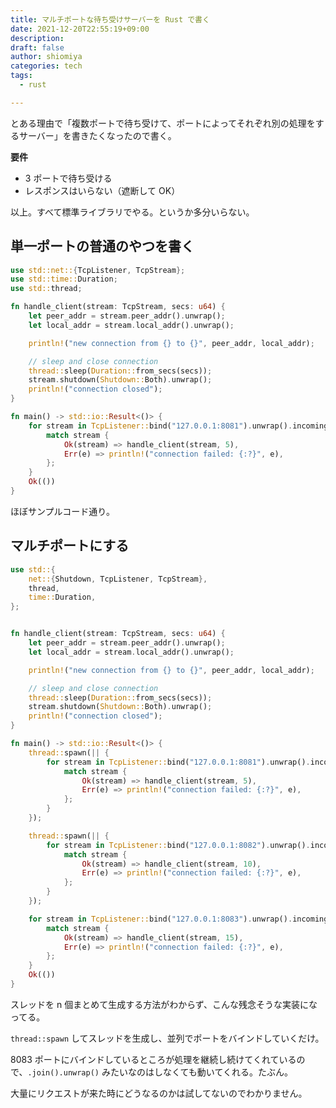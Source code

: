```yaml
---
title: マルチポートな待ち受けサーバーを Rust で書く
date: 2021-12-20T22:55:19+09:00
description:
draft: false
author: shiomiya
categories: tech
tags:
  - rust

---
```


とある理由で「複数ポートで待ち受けて、ポートによってそれぞれ別の処理をするサーバー」を書きたくなったので書く。

**要件**

- 3 ポートで待ち受ける
- レスポンスはいらない（遮断して OK）

以上。すべて標準ライブラリでやる。というか多分いらない。

## 単一ポートの普通のやつを書く

```rust
use std::net::{TcpListener, TcpStream};
use std::time::Duration;
use std::thread;

fn handle_client(stream: TcpStream, secs: u64) {
    let peer_addr = stream.peer_addr().unwrap();
    let local_addr = stream.local_addr().unwrap();

    println!("new connection from {} to {}", peer_addr, local_addr);

    // sleep and close connection
    thread::sleep(Duration::from_secs(secs));
    stream.shutdown(Shutdown::Both).unwrap();
    println!("connection closed");
}

fn main() -> std::io::Result<()> {
    for stream in TcpListener::bind("127.0.0.1:8081").unwrap().incoming() {
        match stream {
            Ok(stream) => handle_client(stream, 5),
            Err(e) => println!("connection failed: {:?}", e),
        };
    }
    Ok(())
}
```

ほぼサンプルコード通り。

## マルチポートにする


```rust
use std::{
    net::{Shutdown, TcpListener, TcpStream},
    thread,
    time::Duration,
};


fn handle_client(stream: TcpStream, secs: u64) {
    let peer_addr = stream.peer_addr().unwrap();
    let local_addr = stream.local_addr().unwrap();

    println!("new connection from {} to {}", peer_addr, local_addr);

    // sleep and close connection
    thread::sleep(Duration::from_secs(secs));
    stream.shutdown(Shutdown::Both).unwrap();
    println!("connection closed");
}

fn main() -> std::io::Result<()> {
    thread::spawn(|| {
        for stream in TcpListener::bind("127.0.0.1:8081").unwrap().incoming() {
            match stream {
                Ok(stream) => handle_client(stream, 5),
                Err(e) => println!("connection failed: {:?}", e),
            };
        }
    });

    thread::spawn(|| {
        for stream in TcpListener::bind("127.0.0.1:8082").unwrap().incoming() {
            match stream {
                Ok(stream) => handle_client(stream, 10),
                Err(e) => println!("connection failed: {:?}", e),
            };
        }
    });

    for stream in TcpListener::bind("127.0.0.1:8083").unwrap().incoming() {
        match stream {
            Ok(stream) => handle_client(stream, 15),
            Err(e) => println!("connection failed: {:?}", e),
        };
    }
    Ok(())
}
```

スレッドを n 個まとめて生成する方法がわからず、こんな残念そうな実装になってる。

`thread::spawn` してスレッドを生成し、並列でポートをバインドしていくだけ。

8083 ポートにバインドしているところが処理を継続し続けてくれているので、`.join().unwrap()` みたいなのはしなくても動いてくれる。たぶん。

大量にリクエストが来た時にどうなるのかは試してないのでわかりません。
